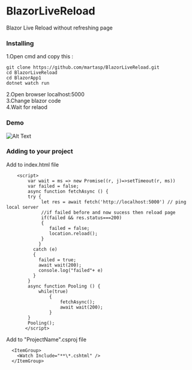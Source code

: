# BlazorLiveReload
Blazor Live Reload without refreshing page
### Installing

1.Open cmd and copy this : 
```
git clone https://github.com/martasp/BlazorLiveReload.git
cd BlazorLiveReload
cd BlazorApp1
dotnet watch run
```
2.Open browser localhost:5000\
3.Change blazor code\
4.Wait for relaod

### Demo
![Alt Text](https://media.giphy.com/media/nwLXDA543oC9gCQJWA/giphy.gif)


### Adding to your project
Add to index.html file
```
    <script>
        var wait = ms => new Promise((r, j)=>setTimeout(r, ms))
        var failed = false;
        async function fetchAsync () {
        try {
             let res = await fetch('http://localhost:5000') // ping local server
             //if failed before and now sucess then reload page
             if(failed && res.status===200)
             {
                failed = false;
                location.reload();
             }
            }
          catch (e) 
          {
            failed = true;
            await wait(200);
            console.log("failed"+ e)
          }
        }
        async function Pooling () {
            while(true)
                {
                    fetchAsync();
                    await wait(200);
                }
        }
        Pooling();
       </script>
```
Add to "ProjectName".csproj file
```
  <ItemGroup>
    <Watch Include="**\*.cshtml" />
  </ItemGroup>
```
